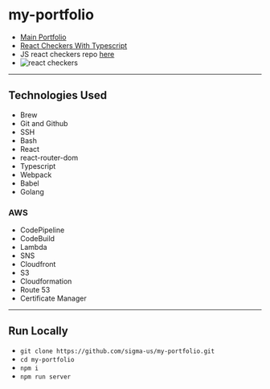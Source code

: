 # my-portfolio

* [Main Portfolio](https://portfolio.kconley.com)
* [React Checkers With Typescript](https://portfolio.kconley.com/checkers) 
* JS react checkers repo [here](https://github.com/sigma-us/react-checkers)
* ![react checkers](https://github.com/sigma-us/my-portfolio/blob/master/images/example4.png "React Checkers title text")

----
## Technologies Used

* Brew
* Git and Github
* SSH
* Bash
* React
* react-router-dom
* Typescript
* Webpack
* Babel
* Golang

### AWS
* CodePipeline
* CodeBuild
* Lambda
* SNS
* Cloudfront
* S3
* Cloudformation
* Route 53
* Certificate Manager

----

## Run Locally

* `git clone https://github.com/sigma-us/my-portfolio.git`
* `cd my-portfolio`
* `npm i`
* `npm run server`